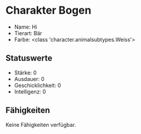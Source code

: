 # Charakter Bogen

  - Name: Hi
  - Tierart: Bär
  - Farbe: <class 'character.animalsubtypes.Weiss'>

## Statuswerte

  - Stärke: 0
  - Ausdauer: 0
  - Geschicklichkeit: 0
  - Intelligenz: 0

## Fähigkeiten

Keine Fähigkeiten verfügbar.